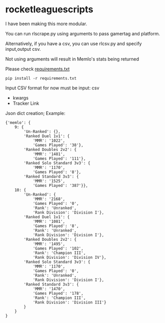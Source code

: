 # rocketleaguescripts
I have been making this more modular.

You can run rlscrape.py using arguments to pass gamertag and platform.

Alternatively, if you have a csv, you can use rlcsv.py and specify input,output csv.

Not using arguments will result in Memlo's stats being returned

Please check [requirements.txt](requirements.txt)
```
pip install -r requirements.txt 
```

Input CSV format for now must be
input: csv
* kwargs
* Tracker Link

Json dict creation; Example:
```
{'memlo': {
	9: {
		'Un-Ranked': {}, 
		'Ranked Duel 1v1': {
			'MMR': '1022', 
			'Games Played': '38'}, 
		'Ranked Doubles 2v2': {
			'MMR': '1481', 
			'Games Played': '111'}, 
		'Ranked Solo Standard 3v3': {
			'MMR': '1170', 
			'Games Played': '8'}, 
		'Ranked Standard 3v3': {
			'MMR': '1525', 
			'Games Played': '387'}}, 
	10: {
		'Un-Ranked': {
			'MMR': '2168', 
			'Games Played': '0', 
			'Rank': 'Unranked', 
			'Rank Division': 'Division I'}, 
		'Ranked Duel 1v1': {
			'MMR': '1081', 
			'Games Played': '8', 
			'Rank': 'Unranked', 
			'Rank Division': 'Division I'}, 
		'Ranked Doubles 2v2': {
			'MMR': '1495', 
			'Games Played': '102', 
			'Rank': 'Champion III', 
			'Rank Division': 'Division IV'}, 
		'Ranked Solo Standard 3v3': {
			'MMR': '1170', 
			'Games Played': '0', 
			'Rank': 'Unranked', 
			'Rank Division': 'Division I'}, 
		'Ranked Standard 3v3': {
			'MMR': '1470', 
			'Games Played': '178', 
			'Rank': 'Champion III', 
			'Rank Division': 'Division III'}
		}
	}
}
```